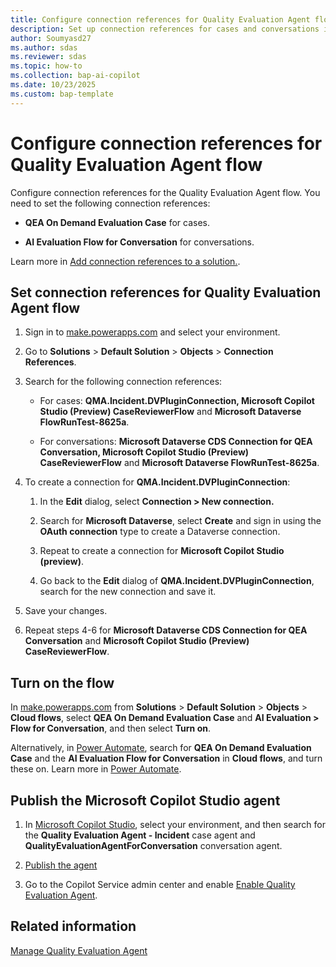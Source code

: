 ```yaml
---
title: Configure connection references for Quality Evaluation Agent flow
description: Set up connection references for cases and conversations in the Quality Evaluation Agent flow for Dynamics 365 Customer Service and Dynamics 365 Contact Center.
author: Soumyasd27
ms.author: sdas
ms.reviewer: sdas
ms.topic: how-to
ms.collection: bap-ai-copilot 
ms.date: 10/23/2025
ms.custom: bap-template
---
```


# Configure connection references for Quality Evaluation Agent flow

Configure connection references for the Quality Evaluation Agent flow. You need to set the following connection references:

- **QEA On Demand Evaluation Case** for cases.

- **AI Evaluation Flow for Conversation** for conversations.

Learn more in [Add connection references to a solution.](/power-apps/maker/data-platform/create-connection-reference#add-connection-references-to-a-solution).

## Set connection references for Quality Evaluation Agent flow

1. Sign in to [make.powerapps.com](https://make.powerapps.com) and select your environment.

1. Go to **Solutions** > **Default Solution** > **Objects** > **Connection References**.

1. Search for the following connection references:

    - For cases: **QMA.Incident.DVPluginConnection, Microsoft Copilot Studio (Preview) CaseReviewerFlow** and **Microsoft Dataverse FlowRunTest-8625a**.
    
    - For conversations: **Microsoft Dataverse CDS Connection for QEA Conversation, Microsoft Copilot Studio (Preview) CaseReviewerFlow** and **Microsoft Dataverse FlowRunTest-8625a**.

1. To create a connection for **QMA.Incident.DVPluginConnection**:

    1.  In the **Edit** dialog, select **Connection > New connection.**

    2.  Search for **Microsoft Dataverse**, select **Create** and sign in using the **OAuth connection** type to create a Dataverse connection.

    3.  Repeat to create a connection for **Microsoft Copilot Studio (preview)**.

    4.  Go back to the **Edit** dialog of **QMA.Incident.DVPluginConnection**, search for the new connection and save it.

1. Save your changes.

1. Repeat steps 4-6 for **Microsoft Dataverse CDS Connection for QEA Conversation** and **Microsoft Copilot Studio (Preview) CaseReviewerFlow**.

## Turn on the flow

In [make.powerapps.com](https://make.powerapps.com) from **Solutions** > **Default Solution** > **Objects** > **Cloud flows**, select **QEA On Demand Evaluation Case** and **AI Evaluation > Flow for Conversation**, and then select **Turn on**.

Alternatively, in [Power Automate](https://powerautomate.microsoft.com), search for **QEA On Demand Evaluation Case** and the **AI Evaluation Flow for Conversation** in **Cloud flows**, and turn these on. Learn more in [Power Automate](/power-automate/overview-cloud#find-your-flows-easily).

## Publish the Microsoft Copilot Studio agent

1. In [Microsoft Copilot Studio](https://copilotstudio.microsoft.com/), select your environment, and then search for the **Quality Evaluation Agent - Incident** case agent and **QualityEvaluationAgentForConversation** conversation agent.

2. [Publish the agent](/microsoft-copilot-studio/publication-fundamentals-publish-channels?tabs=web)

1. Go to the Copilot Service admin center and enable [Enable Quality Evaluation Agent](manage-quality-evaluation-agent.md#enable-quality-evaluation-agent).

## Related information

[Manage Quality Evaluation Agent](manage-quality-evaluation-agent.md#manage-quality-evaluation-agent)
